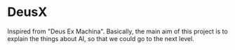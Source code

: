 # DeusX

Inspired from "Deus Ex Machina".
Basically, the main aim of this project is to explain the things about AI, so that we could go to the next level.
